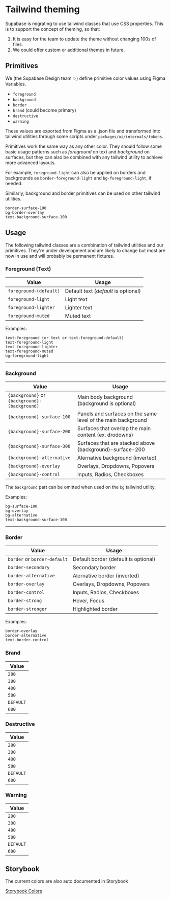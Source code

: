 # Tailwind theming

Supabase is migrating to use tailwind classes that use CSS properties.
This is to support the concept of theming, so that:

1. It is easy for the team to update the theme without changing 100s of files.
2. We could offer custom or additional themes in future.

## Primitives

We (the Supabase Design team ✨) define primitive color values using Figma Variables.

- `foreground`
- `background`
- `border`
- `brand` (could become primary)
- `destructive`
- `warning`

These values are exported from Figma as a .json file and transformed into tailwind utilities through some scripts under `packages/ui/internals/tokens`.

Primitives work the same way as any other color. They should follow some basic usage patterns such as _foreground_ on text and _background_ on surfaces, but they can also be combined with any tailwind utility to achieve more advanced layouts.

For example, `foreground-light` can also be applied on borders and backgrounds as `border-foreground-light` and `bg-foreground-light`, if needed.

Similarly, background and border primitives can be used on other tailwind utilities.

```
border-surface-100
bg-border-overlay
text-background-surface-100
```

## Usage

The following tailwind classes are a combination of tailwind utilities and our primitives. They're under development and are likely to change but most are now in use and will probably be permanent fixtures.

### Foreground (Text)

| Value                  | Usage                                |
| ---------------------- | ------------------------------------ |
| `foreground-(default)` | Default text (_default_ is optional) |
| `foreground-light`     | Light text                           |
| `foreground-lighter`   | Lighter text                         |
| `foreground-muted`     | Muted text                           |

Examples:

```
text-foreground (or text or text-foreground-default)
text-foreground-light
text-foreground-lighter
text-foreground-muted
bg-foreground-light
```

---

### Background

| Value                                         | Usage                                                        |
| --------------------------------------------- | ------------------------------------------------------------ |
| `{background}` or `{background}-(background)` | Main body background (background is optional)                |
| `{background}-surface-100`                    | Panels and surfaces on the same level of the main background |
| `{background}-surface-200`                    | Surfaces that overlap the main content (ex. drodowns)        |
| `{background}-surface-300`                    | Surfaces that are stacked above {background}-surface-200     |
| `{background}-alternative`                    | Alernative background (inverted)                             |
| `{background}-overlay`                        | Overlays, Dropdowns, Popovers                                |
| `{background}-control`                        | Inputs, Radios, Checkboxes                                   |

The `background` part can be omitted when used on the `bg` tailwind utility.

Examples:

```
bg-surface-100
bg-overlay
bg-alternative
text-background-surface-100
```

---

### Border

| Value                        | Usage                                |
| ---------------------------- | ------------------------------------ |
| `border` or `border-default` | Default border (default is optional) |
| `border-secondary`           | Secondary border                     |
| `border-alternative`         | Alernative border (inverted)         |
| `border-overlay`             | Overlays, Dropdowns, Popovers        |
| `border-control`             | Inputs, Radios, Checkboxes           |
| `border-strong`              | Hover, Focus                         |
| `border-stronger`            | Highlighted border                   |

Examples:

```
border-overlay
border-alternative
text-border-control
```

### Brand

| Value     |
| --------- |
| `200`     |
| `300`     |
| `400`     |
| `500`     |
| `DEFAULT` |
| `600`     |

### Destructive

| Value     |
| --------- |
| `200`     |
| `300`     |
| `400`     |
| `500`     |
| `DEFAULT` |
| `600`     |

### Warning

| Value     |
| --------- |
| `200`     |
| `300`     |
| `400`     |
| `500`     |
| `DEFAULT` |
| `600`     |

## Storybook

The current colors are also auto documented in Storybook

[Storybook Colors](https://ui-storybook-pre-release.vercel.app/)
